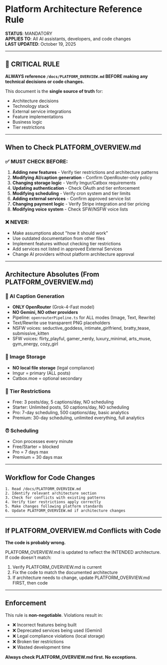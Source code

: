 # Platform Architecture Reference Rule

**STATUS**: MANDATORY  
**APPLIES TO**: All AI assistants, developers, and code changes  
**LAST UPDATED**: October 19, 2025

---

## 🚨 CRITICAL RULE

**ALWAYS reference `/docs/PLATFORM_OVERVIEW.md` BEFORE making any technical decisions or code changes.**

This document is the **single source of truth** for:
- Architecture decisions
- Technology stack
- External service integrations
- Feature implementations
- Business logic
- Tier restrictions

---

## When to Check PLATFORM_OVERVIEW.md

### ✅ MUST CHECK BEFORE:
1. **Adding new features** - Verify tier restrictions and architecture patterns
2. **Modifying AI/caption generation** - Confirm OpenRouter-only policy
3. **Changing storage logic** - Verify Imgur/Catbox requirements
4. **Updating authentication** - Check OAuth and tier enforcement
5. **Modifying scheduling** - Verify cron system and tier limits
6. **Adding external services** - Confirm approved service list
7. **Changing payment logic** - Verify Stripe integration and tier pricing
8. **Modifying voice system** - Check SFW/NSFW voice lists

### ❌ NEVER:
- Make assumptions about "how it should work"
- Use outdated documentation from other files
- Implement features without checking tier restrictions
- Add services not listed in approved External Services
- Change AI providers without platform architecture approval

---

## Architecture Absolutes (From PLATFORM_OVERVIEW.md)

### 🤖 AI Caption Generation
- **ONLY OpenRouter** (Grok-4-Fast model)
- **NO Gemini, NO other providers**
- Pipeline: `openrouterPipeline.ts` for ALL modes (Image, Text, Rewrite)
- Text/Rewrite use transparent PNG placeholders
- NSFW voices: seductive_goddess, intimate_girlfriend, bratty_tease, submissive_kitten
- SFW voices: flirty_playful, gamer_nerdy, luxury_minimal, arts_muse, gym_energy, cozy_girl

### 💾 Image Storage
- **NO local file storage** (legal compliance)
- Imgur = primary (ALL posts)
- Catbox.moe = optional secondary

### 🔐 Tier Restrictions
- Free: 3 posts/day, 5 captions/day, NO scheduling
- Starter: Unlimited posts, 50 captions/day, NO scheduling
- Pro: 7-day scheduling, 500 captions/day, basic analytics
- Premium: 30-day scheduling, unlimited everything, full analytics

### ⏰ Scheduling
- Cron processes every minute
- Free/Starter = blocked
- Pro = 7 days max
- Premium = 30 days max

---

## Workflow for Code Changes

```
1. Read /docs/PLATFORM_OVERVIEW.md
2. Identify relevant architecture section
3. Check for conflicts with existing patterns
4. Verify tier restrictions apply correctly
5. Make changes following platform standards
6. Update PLATFORM_OVERVIEW.md if architecture changes
```

---

## If PLATFORM_OVERVIEW.md Conflicts with Code

**The code is probably wrong.** 

PLATFORM_OVERVIEW.md is updated to reflect the INTENDED architecture. If code doesn't match:
1. Verify PLATFORM_OVERVIEW.md is current
2. Fix the code to match the documented architecture
3. If architecture needs to change, update PLATFORM_OVERVIEW.md FIRST, then code

---

## Enforcement

This rule is **non-negotiable**. Violations result in:
- ❌ Incorrect features being built
- ❌ Deprecated services being used (Gemini)
- ❌ Legal compliance violations (local storage)
- ❌ Broken tier restrictions
- ❌ Wasted development time

**Always check PLATFORM_OVERVIEW.md first. No exceptions.**
